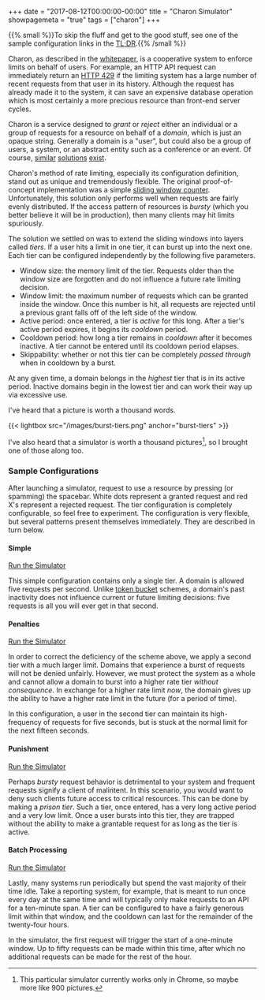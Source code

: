 +++
date = "2017-08-12T00:00:00-00:00"
title = "Charon Simulator"
showpagemeta = "true"
tags = ["charon"]
+++

{{% small %}}To skip the fluff and get to the good stuff, see one of the sample configuration links in the [TL;DR](#sample-configurations).{{% /small %}}

Charon, as described in the [whitepaper](/papers#charon), is a cooperative system to enforce limits on behalf of users. For example, an HTTP API request can immediately return an [HTTP 429](https://httpstatuses.com/429) if the limiting system has a large number of recent requests from that user in its history. Although the request has already made it to the system, it can save an expensive database operation which is most certainly a more precious resource than front-end server cycles.

Charon is a service designed to *grant* or *reject* either an individual or a group of requests for a resource on behalf of a *domain*, which is just an opaque string. Generally a domain is a "user", but could also be a group of users, a system, or an abstract entity such as a conference or an event. Of course, [similar](https://github.com/lyft/ratelimit) [solutions](https://github.com/youtube/doorman) [exist](https://redis.io/commands/incr).

Charon's method of rate limiting, especially its configuration definition, stand out as unique and tremendously flexible. The original proof-of-concept implementation was a simple [sliding window counter](https://engineering.classdojo.com/blog/2015/02/06/rolling-rate-limiter/). Unfortunately, this solution only performs well when requests are fairly evenly distributed. If the access pattern of resources is *bursty* (which you better believe it will be in production), then many clients may hit limits spuriously.

The solution we settled on was to extend the sliding windows into layers called *tiers*. If a user hits a limit in one tier, it can burst up into the next one. Each tier can be configured independently by the following five parameters.

- Window size: the memory limit of the tier. Requests older than the window size are forgotten and do not influence a future rate limiting decision.
- Window limit: the maximum number of requests which can be granted inside the window. Once this number is hit, all requests are rejected until a previous grant falls off of the left side of the window.
- Active period: once entered, a tier is *active* for this long. After a tier's active period expires, it begins its *cooldown* period.
- Cooldown period: how long a tier remains in *cooldown* after it becomes inactive. A tier cannot be entered until its cooldown period elapses.
- Skippability: whether or not this tier can be completely *passed through* when in cooldown by a burst.

At any given time, a domain belongs in the *highest* tier that is in its active period. Inactive domains begin in the lowest tier and can work their way up via excessive use.

I've heard that a picture is worth a thousand words.

{{< lightbox src="/images/burst-tiers.png" anchor="burst-tiers" >}}

I've also heard that a simulator is worth a thousand pictures[^1], so I brought one of those along too.

[^1]: This particular simulator currently works only in Chrome, so maybe more like 900 pictures.

### Sample Configurations

After launching a simulator, request to use a resource by pressing (or spamming) the spacebar. White dots represent a granted request and red X's represent a rejected request. The tier configuration is completely configurable, so feel free to experiment. The configuration is very flexible, but several patterns present themselves immediately. They are described in turn below.

#### Simple

<a href="javascript:void(0);" target="popup" onclick="window.open('/charon-simulator.html?tiers=5,1,30,0', 'Tier Configuration - Penalties', 'width=900,height=500')">Run the Simulator</a>

This simple configuration contains only a single tier. A domain is allowed five requests per second. Unlike [token bucket](https://en.wikipedia.org/wiki/Leaky_bucket) schemes, a domain's past inactivity does not influence current or future limiting decisions: five requests is all you will ever get in that second.

#### Penalties

<a href="javascript:void(0);" target="popup" onclick="window.open('/charon-simulator.html?tiers=5,1,1,0,50,5,5,15', 'Tier Configuration - Penalties', 'width=900,height=500')">Run the Simulator</a>

In order to correct the deficiency of the scheme above, we apply a second tier with a much larger limit. Domains that experience a burst of requests will not be denied unfairly. However, we must protect the system as a whole and cannot allow a domain to burst into a higher rate tier *without consequence*. In exchange for a higher rate limit *now*, the domain gives up the ability to have a higher rate limit in the future (for a period of time).

In this configuration, a user in the second tier can maintain its high-frequency of requests for five seconds, but is stuck at the normal limit for the next fifteen seconds.

#### Punishment

<a href="javascript:void(0);" target="popup" onclick="window.open('/charon-simulator.html?tiers=5,1,1,0,1,15,15,0', 'Tier Configuration - Punishment', 'width=900,height=500')">Run the Simulator</a>

Perhaps *bursty* request behavior is detrimental to your system and frequent requests signify a client of malintent. In this scenario, you would want to deny such clients future access to critical resources. This can be done by making a *prison tier*. Such a tier, once entered, has a very long active period and a very low limit. Once a user bursts into this tier, they are trapped without the ability to make a grantable request for as long as the tier is active.

#### Batch Processing

<a href="javascript:void(0);" target="popup" onclick="window.open('/charon-simulator.html?tiers=50,60,60,3540', 'Tier Configuration - Batch Processing', 'width=900,height=500')">Run the Simulator</a>

Lastly, many systems run periodically but spend the vast majority of their time idle. Take a reporting system, for example, that is meant to run once every day at the same time and will typically only make requests to an API for a ten-minute span. A tier can be configured to have a fairly generous limit within that window, and the cooldown can last for the remainder of the twenty-four hours.

In the simulator, the first request will trigger the start of a one-minute window. Up to fifty requests can be made within this time, after which no additional requests can be made for the rest of the hour.